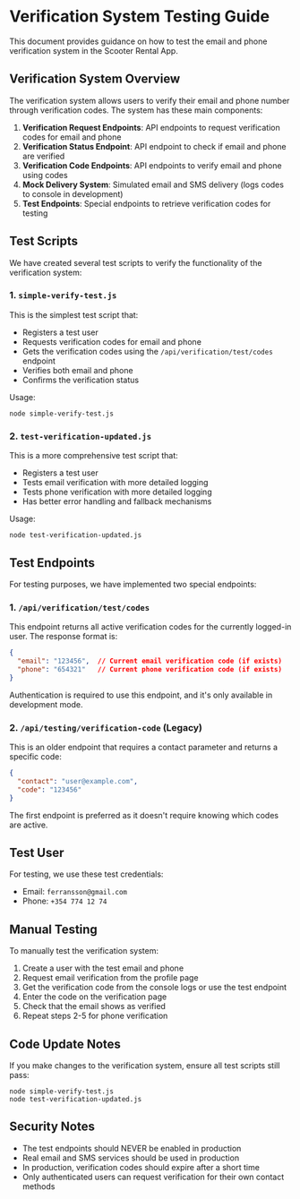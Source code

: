 # Verification System Testing Guide

This document provides guidance on how to test the email and phone verification system in the Scooter Rental App.

## Verification System Overview

The verification system allows users to verify their email and phone number through verification codes. The system has these main components:

1. **Verification Request Endpoints**: API endpoints to request verification codes for email and phone
2. **Verification Status Endpoint**: API endpoint to check if email and phone are verified
3. **Verification Code Endpoints**: API endpoints to verify email and phone using codes
4. **Mock Delivery System**: Simulated email and SMS delivery (logs codes to console in development)
5. **Test Endpoints**: Special endpoints to retrieve verification codes for testing

## Test Scripts

We have created several test scripts to verify the functionality of the verification system:

### 1. `simple-verify-test.js`

This is the simplest test script that:
- Registers a test user
- Requests verification codes for email and phone
- Gets the verification codes using the `/api/verification/test/codes` endpoint
- Verifies both email and phone
- Confirms the verification status

Usage:
```
node simple-verify-test.js
```

### 2. `test-verification-updated.js`

This is a more comprehensive test script that:
- Registers a test user
- Tests email verification with more detailed logging
- Tests phone verification with more detailed logging
- Has better error handling and fallback mechanisms

Usage:
```
node test-verification-updated.js
```

## Test Endpoints

For testing purposes, we have implemented two special endpoints:

### 1. `/api/verification/test/codes`

This endpoint returns all active verification codes for the currently logged-in user. The response format is:
```json
{
  "email": "123456",  // Current email verification code (if exists)
  "phone": "654321"   // Current phone verification code (if exists)
}
```

Authentication is required to use this endpoint, and it's only available in development mode.

### 2. `/api/testing/verification-code` (Legacy)

This is an older endpoint that requires a contact parameter and returns a specific code:
```json
{
  "contact": "user@example.com",
  "code": "123456"
}
```

The first endpoint is preferred as it doesn't require knowing which codes are active.

## Test User

For testing, we use these test credentials:
- Email: `ferransson@gmail.com`
- Phone: `+354 774 12 74`

## Manual Testing

To manually test the verification system:

1. Create a user with the test email and phone
2. Request email verification from the profile page
3. Get the verification code from the console logs or use the test endpoint
4. Enter the code on the verification page
5. Check that the email shows as verified
6. Repeat steps 2-5 for phone verification

## Code Update Notes

If you make changes to the verification system, ensure all test scripts still pass:
```
node simple-verify-test.js
node test-verification-updated.js
```

## Security Notes

- The test endpoints should NEVER be enabled in production
- Real email and SMS services should be used in production
- In production, verification codes should expire after a short time
- Only authenticated users can request verification for their own contact methods